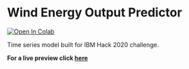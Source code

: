 # Wind Energy Output Predictor

[![Open In Colab](https://colab.research.google.com/assets/colab-badge.svg)](https://colab.research.google.com/github/Madhav-Somanath/Wind-Energy-Predictor/blob/master/Wind%20Energy%20Prediction.ipynb)

Time series model built for IBM Hack 2020 challenge.

**For a live preview click [here](https://windenergypredictor.herokuapp.com/)** 
